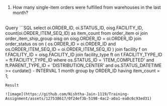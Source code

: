  1. How many single-item orders were fulfilled from warehouses in the last month?
<br>
Query
```SQL
select 
  oi.ORDER_ID, 
  oi.STATUS_ID, 
  oisg.FACILITY_ID, 
  count(oi.ORDER_ITEM_SEQ_ID) as item_count 
from 
  order_item oi 
  join order_item_ship_group oisg on oisg.ORDER_ID = oi.ORDER_ID 
  join order_status os on (
    os.ORDER_ID = oi.ORDER_ID 
    and os.ORDER_ITEM_SEQ_ID = oi.ORDER_ITEM_SEQ_ID
  ) 
  join facility f on f.FACILITY_ID = oisg.FACILITY_ID 
  join facility_type ft on f.FACILITY_TYPE_ID = ft.FACILITY_TYPE_ID 
where 
  os.STATUS_ID = 'ITEM_COMPLETED' 
  and ft.PARENT_TYPE_ID = 'DISTRIBUTION_CENTER' 
  and os.STATUS_DATETIME >= curdate() - INTERVAL 1 month 
group by 
  ORDER_ID 
having 
  item_count = 1;

```
Result

![image](https://github.com/Nishtha-Jain-1119/Training-Assignment/assets/127538617/0f24ef3b-5198-4ac2-a0a1-ea8c6c93ed31)
